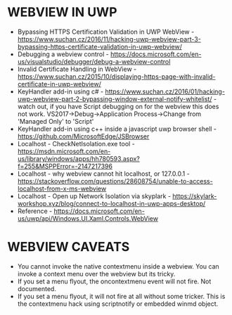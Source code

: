 # WEBVIEW IN UWP
* Bypassing HTTPS Certification Validation in UWP WebView - https://www.suchan.cz/2016/11/hacking-uwp-webview-part-3-bypassing-https-certificate-validation-in-uwp-webview/
* Debugging a webview control - https://docs.microsoft.com/en-us/visualstudio/debugger/debug-a-webview-control
* Invalid Certificate Handling in WebView - https://www.suchan.cz/2015/10/displaying-https-page-with-invalid-certificate-in-uwp-webview/
* KeyHandler add-in using c# - https://www.suchan.cz/2016/01/hacking-uwp-webview-part-2-bypassing-window-external-notify-whitelist/ - watch out, if  you have Script debugging on for the webview this does not work.  VS2017->Debug->Application Process->Change from 'Managed Only' to 'Script'
* KeyHandler add-in using c++ inside a javascript uwp browser shell - https://github.com/MicrosoftEdge/JSBrowser
* Localhost - CheckNetIsolation.exe tool - https://msdn.microsoft.com/en-us/library/windows/apps/hh780593.aspx?f=255&MSPPError=-2147217396
* Localhost - why webview cannot hit localhost, or 127.0.0.1 - https://stackoverflow.com/questions/28608754/unable-to-access-localhost-from-x-ms-webview
* Localhost - Open up Network Isolation via skyplark - https://skylark-workshop.xyz/blog/connect-to-localhost-in-uwp-apps-desktop/
* Reference - https://docs.microsoft.com/en-us/uwp/api/Windows.UI.Xaml.Controls.WebView

# WEBVIEW CAVEATS
* You cannot invoke the native contextmenu inside a webview.  You can invoke a context menu over the webview but its tricky.
* If you set a menu flyout, the oncontextmenu event will not fire.  Not documented.
* If you set a menu flyout, it will not fire at all without some tricker.  This is the contextmenu hack using scriptnotify or embedded winmd object.